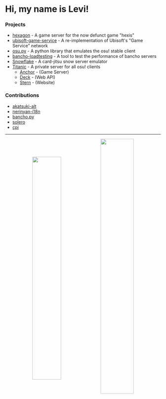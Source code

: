 
# Hi, my name is Levi!

### Projects

- [hexagon](https://github.com/hexis-revival/hexagon) - A game server for the now defunct game "hexis"
- [ubisoft-game-service](https://github.com/Lekuruu/ubisoft-game-service) - A re-implementation of Ubisoft's "Game Service" network
- [osu.py](https://github.com/Lekuruu/osu.py) - A python library that emulates the osu! stable client
- [bancho-loadtesting](https://github.com/Lekuruu/bancho-loadtesting) - A tool to test the performance of bancho servers
- [Snowflake](https://github.com/Lekuruu/snowflake) - A card-jitsu snow server emulator
- [Titanic](https://github.com/osuTitanic/titanic) - A private server for all osu! clients
    - [Anchor](https://github.com/osuTitanic/anchor) - (Game Server)
    - [Deck](https://github.com/osuTitanic/deck) - (Web API)
    - [Stern](https://github.com/osuTitanic/stern) - (Website)

### Contributions

- [akatsuki-alt](https://github.com/kanaarima/)
- [nerinyan-i18n](https://github.com/Nerinyan/Nerinyan-i18n)
- [bancho.py](https://github.com/osuAkatsuki/bancho.py)
- [solero](https://github.com/solero/)
- [cpi](https://github.com/CPImagined)

---

<p align="center" style="width: 100%;">
    <span style="width: 100%;">
        <img align="center" style="width: 43%;" src="https://github-readme-stats.vercel.app/api?username=Lekuruu&show_icons=true&theme=aura">
        <img align="center" style="width: 46%;" src="https://streak-stats.demolab.com/?user=Lekuruu&theme=aura">
    </span>
</p>
